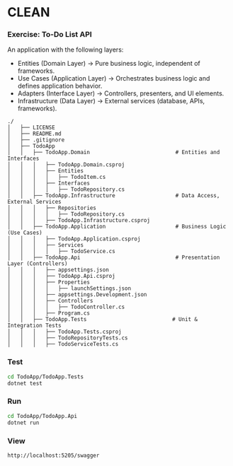 # CLEAN

### Exercise: To-Do List API

An application with the following layers:  
- Entities (Domain Layer) → Pure business logic, independent of frameworks.   
- Use Cases (Application Layer) → Orchestrates business logic and defines application behavior.   
- Adapters (Interface Layer) → Controllers, presenters, and UI elements.   
- Infrastructure (Data Layer) → External services (database, APIs, frameworks).  

```
./
│   ├── LICENSE
│   ├── README.md
│   ├── .gitignore
│   ├── TodoApp
│   │   ├── TodoApp.Domain                           # Entities and Interfaces
│   │   │   ├── TodoApp.Domain.csproj
│   │   │   ├── Entities
│   │   │   │   ├── TodoItem.cs
│   │   │   ├── Interfaces
│   │   │   │   ├── TodoRepository.cs
│   │   ├── TodoApp.Infrastructure                   # Data Access, External Services
│   │   │   ├── Repositories
│   │   │   │   ├── TodoRepository.cs
│   │   │   ├── TodoApp.Infrastructure.csproj
│   │   ├── TodoApp.Application                      # Business Logic (Use Cases)
│   │   │   ├── TodoApp.Application.csproj
│   │   │   ├── Services
│   │   │   │   ├── TodoService.cs
│   │   ├── TodoApp.Api                              # Presentation Layer (Controllers)
│   │   │   ├── appsettings.json
│   │   │   ├── TodoApp.Api.csproj
│   │   │   ├── Properties
│   │   │   │   ├── launchSettings.json
│   │   │   ├── appsettings.Development.json
│   │   │   ├── Controllers
│   │   │   │   ├── TodoController.cs
│   │   │   ├── Program.cs
│   │   ├── TodoApp.Tests                           # Unit & Integration Tests
│   │   │   ├── TodoApp.Tests.csproj
│   │   │   ├── TodoRepositoryTests.cs
│   │   │   ├── TodoServiceTests.cs
```

### Test

```bash
cd TodoApp/TodoApp.Tests
dotnet test
```

### Run    

```bash
cd TodoApp/TodoApp.Api
dotnet run
```

### View

`http://localhost:5205/swagger`